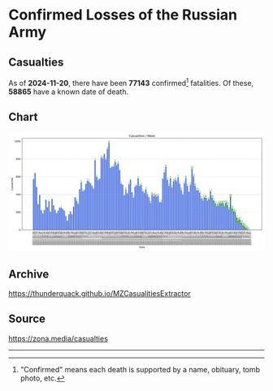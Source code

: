 
# Confirmed Losses of the Russian Army

## Casualties

As of **2024-11-20**, there have been **77143** confirmed[^1] fatalities.
Of these, **58865** have a known date of death.

## Chart

![7-Day Intervals Bar Chart](./docs/7days.svg)

## Archive

https://thunderquack.github.io/MZCasualitiesExtractor

## Source

https://zona.media/casualties

---

[^1]: "Confirmed" means each death is supported by a name, obituary, tomb photo, etc.
